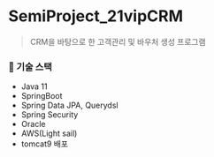 # SemiProject_21vipCRM
> CRM을 바탕으로 한 고객관리 및 바우처 생성 프로그램

### :orange_book: 기술 스택
- Java 11
- SpringBoot
- Spring Data JPA, Querydsl
- Spring Security
- Oracle
- AWS(Light sail)
- tomcat9 배포

